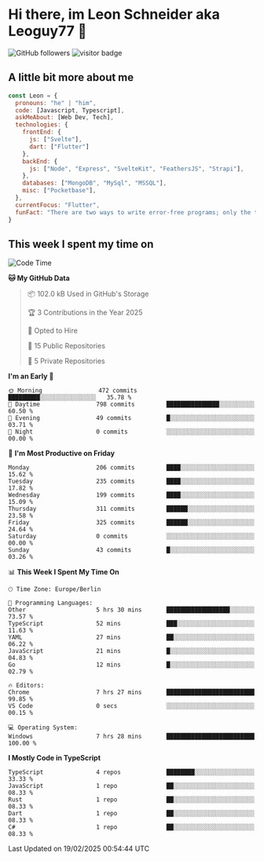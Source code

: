 # Hi there, im Leon Schneider aka Leoguy77 👋

![GitHub followers](https://img.shields.io/github/followers/leoguy77.svg?style=social&label=Followers) ![visitor badge](https://vbr.nathanchung.dev/badge?page_id=Leoguy77)

## A little bit more about me

```javascript
const Leon = {
  pronouns: "he" | "him",
  code: [Javascript, Typescript],
  askMeAbout: [Web Dev, Tech],
  technologies: {
    frontEnd: {
      js: ["Svelte"],
      dart: ["Flutter"]
    },
    backEnd: {
      js: ["Node", "Express", "SvelteKit", "FeathersJS", "Strapi"],
    },
    databases: ["MongoDB", "MySql", "MSSQL"],
    misc: ["Pocketbase"],
  },
  currentFocus: "Flutter",
  funFact: "There are two ways to write error-free programs; only the third one works"
}
```

## This week I spent my time on

<!--START_SECTION:waka-->
![Code Time](http://img.shields.io/badge/Code%20Time-461%20hrs%2046%20mins-blue)

**🐱 My GitHub Data** 

> 📦 102.0 kB Used in GitHub's Storage 
 > 
> 🏆 3 Contributions in the Year 2025
 > 
> 💼 Opted to Hire
 > 
> 📜 15 Public Repositories 
 > 
> 🔑 5 Private Repositories 
 > 
**I'm an Early 🐤** 

```text
🌞 Morning                472 commits         █████████░░░░░░░░░░░░░░░░   35.78 % 
🌆 Daytime                798 commits         ███████████████░░░░░░░░░░   60.50 % 
🌃 Evening                49 commits          █░░░░░░░░░░░░░░░░░░░░░░░░   03.71 % 
🌙 Night                  0 commits           ░░░░░░░░░░░░░░░░░░░░░░░░░   00.00 % 
```
📅 **I'm Most Productive on Friday** 

```text
Monday                   206 commits         ████░░░░░░░░░░░░░░░░░░░░░   15.62 % 
Tuesday                  235 commits         ████░░░░░░░░░░░░░░░░░░░░░   17.82 % 
Wednesday                199 commits         ████░░░░░░░░░░░░░░░░░░░░░   15.09 % 
Thursday                 311 commits         ██████░░░░░░░░░░░░░░░░░░░   23.58 % 
Friday                   325 commits         ██████░░░░░░░░░░░░░░░░░░░   24.64 % 
Saturday                 0 commits           ░░░░░░░░░░░░░░░░░░░░░░░░░   00.00 % 
Sunday                   43 commits          █░░░░░░░░░░░░░░░░░░░░░░░░   03.26 % 
```


📊 **This Week I Spent My Time On** 

```text
🕑︎ Time Zone: Europe/Berlin

💬 Programming Languages: 
Other                    5 hrs 30 mins       ██████████████████░░░░░░░   73.57 % 
TypeScript               52 mins             ███░░░░░░░░░░░░░░░░░░░░░░   11.63 % 
YAML                     27 mins             ██░░░░░░░░░░░░░░░░░░░░░░░   06.22 % 
JavaScript               21 mins             █░░░░░░░░░░░░░░░░░░░░░░░░   04.83 % 
Go                       12 mins             █░░░░░░░░░░░░░░░░░░░░░░░░   02.79 % 

🔥 Editors: 
Chrome                   7 hrs 27 mins       █████████████████████████   99.85 % 
VS Code                  0 secs              ░░░░░░░░░░░░░░░░░░░░░░░░░   00.15 % 

💻 Operating System: 
Windows                  7 hrs 28 mins       █████████████████████████   100.00 % 
```

**I Mostly Code in TypeScript** 

```text
TypeScript               4 repos             ████████░░░░░░░░░░░░░░░░░   33.33 % 
JavaScript               1 repo              ██░░░░░░░░░░░░░░░░░░░░░░░   08.33 % 
Rust                     1 repo              ██░░░░░░░░░░░░░░░░░░░░░░░   08.33 % 
Dart                     1 repo              ██░░░░░░░░░░░░░░░░░░░░░░░   08.33 % 
C#                       1 repo              ██░░░░░░░░░░░░░░░░░░░░░░░   08.33 % 
```




 Last Updated on 19/02/2025 00:54:44 UTC
<!--END_SECTION:waka-->
